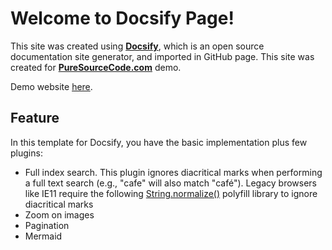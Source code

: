 # Welcome to Docsify Page!

This site was created using [**Docsify**](https://docsify.js.org), which is an open source documentation site generator, and imported in GitHub page. This site was created for [**PureSourceCode.com**](https://www.puresourcecode.com/) demo.

Demo website [here](https://erossini.github.io/docsify-template/).

## Feature
In this template for Docsify, you have the basic implementation plus few plugins:

- Full index search. This plugin ignores diacritical marks when performing a full text search (e.g., "cafe" will also match "café"). Legacy browsers like IE11 require the following [String.normalize()](https://developer.mozilla.org/en-US/docs/Web/JavaScript/Reference/Global_Objects/String/normalize) polyfill library to ignore diacritical marks
- Zoom on images
- Pagination
- Mermaid